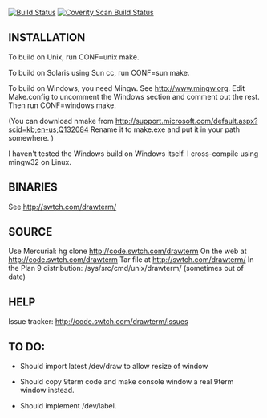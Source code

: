 [![Build Status](https://travis-ci.org/0intro/drawterm.svg?branch=master)](https://travis-ci.org/0intro/drawterm)
[![Coverity Scan Build Status](https://scan.coverity.com/projects/drawterm/badge.svg)](https://scan.coverity.com/projects/drawterm)

INSTALLATION
--------------
To build on Unix, run CONF=unix make.

To build on Solaris using Sun cc, run CONF=sun make.

To build on Windows, you need Mingw.  See http://www.mingw.org.
Edit Make.config to uncomment the Windows section
and comment out the rest.  Then run CONF=windows make.

(You can download nmake from 
http://support.microsoft.com/default.aspx?scid=kb;en-us;Q132084
Rename it to make.exe and put it in your path somewhere.
)

I haven't tested the Windows build on Windows itself.
I cross-compile using mingw32 on Linux.


BINARIES
---------
See http://swtch.com/drawterm/


SOURCE
------
Use Mercurial: hg clone http://code.swtch.com/drawterm
On the web at http://code.swtch.com/drawterm
Tar file at http://swtch.com/drawterm/
In the Plan 9 distribution: /sys/src/cmd/unix/drawterm/ (sometimes out of date)


HELP
----
Issue tracker: http://code.swtch.com/drawterm/issues


TO DO:
------

- Should import latest /dev/draw to allow resize of window

- Should copy 9term code and make console window a real
	9term window instead.

- Should implement /dev/label.



